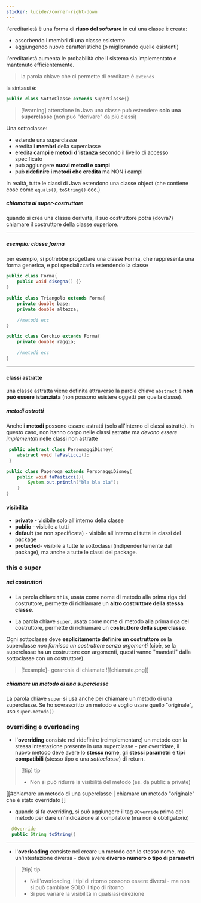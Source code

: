 ```yaml
---
sticker: lucide//corner-right-down
---
```

l'ereditarietà è una forma di **riuso del software** in cui una classe è creata:
- assorbendo i membri di una classe esistente
- aggiungendo nuove caratteristiche (o migliorando quelle esistenti)
 
l'ereditarietà aumenta le probabilità che il sistema sia implementato e mantenuto efficientemente.

> la parola chiave che ci permette di ereditare è `extends`

la sintassi è:
```java
public class SottoClasse extends SuperClasse{}
```

>[!warning] attenzione 
>in Java una classe può estendere **solo una superclasse** (non può "derivare" da più classi)

Una sottoclasse:
- estende una superclasse
- eredita i **membri** della superclasse
- eredita **campi e metodi d'istanza** secondo il livello di accesso specificato
- può aggiungere **nuovi metodi e campi**
- può **ridefinire i metodi che eredita** ma NON i campi

In realtà, tutte le classi di Java estendono una classe object (che contiene cose come `equals()`, `toString()` ecc.)

##### chiamata al super-costruttore
quando si crea una classe derivata, il suo costruttore potrà (dovrà?) chiamare il costruttore della classe superiore.
***
##### esempio: classe forma
per esempio, si potrebbe progettare una classe Forma, che rappresenta una forma generica, e poi specializzarla estendendo la classe
```java
public class Forma{
	public void disegna() {}
}

public class Triangolo extends Forma{
	private double base;
	private double altezza;

	//metodi ecc
}

public class Cerchio extends Forma{
	private double raggio;

	//metodi ecc
}
```
 ---
#### classi astratte
una classe astratta viene definita attraverso la parola chiave `abstract`  e **non può essere istanziata** (non possono esistere oggetti per quella classe).

##### metodi astratti
Anche i **metodi** possono essere astratti (solo all'interno di classi astratte).
In questo caso, non hanno corpo nelle classi astratte ma *devono essere implementati* nelle classi non astratte

```java
 public abstract class PersonaggiDisney{
	abstract void faPasticci();
 }

public class Paperoga extends PersonaggiDisney{
	public void faPasticci(){
		System.out.println("bla bla bla");
	}
}
```

#### visibilità
- **private** - visibile solo all'interno della classe
- **public** - visibile a tutti
- **default** (se non specificata) - visibile all'interno di tutte le classi del package
- **protected**- visibile a tutte le sottoclassi (indipendentemente dal package), ma anche a tutte le classi del package.

### this e super

##### nei costruttori

- La parola chiave `this`, usata come nome di metodo alla prima riga del costruttore, permette di richiamare un **altro costruttore della stessa classe**.

- La parola chiave `super`, usata come nome di metodo alla prima riga del costruttore, permette di richiamare un **costruttore della superclasse**.

Ogni sottoclasse deve **esplicitamente definire un costruttore** se la superclasse *non fornisce un costruttore senza argomenti* (cioè, se la superclasse ha un costruttore con argomenti, questi vanno "mandati" dalla sottoclasse con un costruttore).

>[!example]- gerarchia di chiamate
>![[chiamate.png]]

##### chiamare un metodo di una superclasse
La parola chiave `super` si usa anche per chiamare un metodo di una superclasse.
Se ho sovrascritto un metodo e voglio usare quello "originale", uso `super.metodo()`
### overriding e overloading
- l'**overriding** consiste nel ridefinire (reimplementare) un metodo con la stessa intestazione presente in una superclasse - per overridare, il nuovo metodo deve avere lo **stesso nome**, gli **stessi parametri** e **tipi compatibili** (stesso tipo o una *sottoclasse*) di return.

>[!tip] tip
> - Non si può ridurre la visibilità del metodo (es. da public a private)

[[#chiamare un metodo di una superclasse | chiamare un metodo "originale" che è stato overridato ]]

- quando si fa overriding, si può aggiungere il tag `@Override` prima del metodo per dare un'indicazione al compilatore (ma non è obbligatorio)
```java
  @Override
  public String toString()
```

---
- l'**overloading** consiste nel creare un metodo con lo stesso nome, ma un'intestazione diversa - deve avere **diverso numero o tipo di parametri**
 
>[!tip] tip
>- Nell'overloading, i tipi di ritorno possono essere diversi - ma non si può cambiare SOLO il tipo di ritorno
>-  Si può variare la visibilità in qualsiasi direzione


